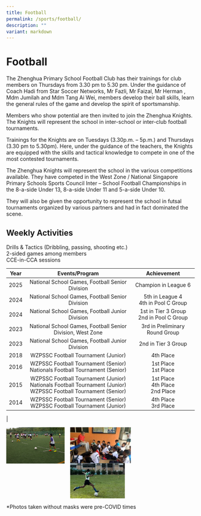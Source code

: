 ```yaml
---
title: Football
permalink: /sports/football/
description: ""
variant: markdown
---
```

# Football

The Zhenghua Primary School Football Club has their trainings for club members on Thursdays from 3.30 pm to 5.30 pm. Under the guidance of Coach Hadi from Star Soccer Networks, Mr Fazli, Mr Faizal, Mr Herman , Mdm Jumilah and Mdm Tang Ai Wei, members develop their ball skills, learn the general rules of the game and develop the spirit of sportsmanship.<br>

Members who show potential are then invited to join the Zhenghua Knights. The Knights will represent the school in inter-school or inter-club football tournaments.<br>

Trainings for the Knights are on Tuesdays (3.30p.m. – 5p.m.) and Thursdays (3.30 pm to 5.30pm). Here, under the guidance of the teachers, the Knights are equipped with the skills and tactical knowledge to compete in one of the most contested tournaments.<br>

The Zhenghua Knights will represent the school in the various competitions available. They have competed in the West Zone / National Singapore Primary Schools Sports Council Inter – School Football Championships in the 8-a-side Under 13, 8-a-side Under 11 and 5-a-side Under 10.<br>

They will also be given the opportunity to represent the school in futsal tournaments organized by various partners and had in fact dominated the scene.<br>

  

Weekly Activities
-----------------

Drills &amp; Tactics (Dribbling, passing, shooting etc.)     
2-sided games among members     
CCE-in-CCA sessions


| Year |             Events/Program             | Achievement |
|:----:|:--------------------------------------:|:-----------:|
| 2025 | National School Games, Football Senior Division | Champion in League 6 |
| 2024 | National School Games, Football Senior Division | 5th in League 4<br>4th in Pool C Group |
| 2024 | National School Games, Football Junior Division | 1st in Tier 3 Group<br>2nd in Pool C Group |
| 2023 | National School Games, Football Senior Division, West Zone | 3rd in Preliminary Round Group |
| 2023 | National School Games, Football Junior Division | 2nd in Tier 3 Group |
| 2018 |   WZPSSC Football Tournament (Junior)  |  4th Place  |
| 2016 |   WZPSSC Football Tournament (Senior)<br>Nationals Football Tournament (Senior)  |  1st Place<br>1st Place   |
| 2015 |   WZPSSC Football Tournament (Junior) <br>Nationals Football Tournament (Junior)<br>WZPSSC Football Tournament (Senior) |  1st Place<br>4th Place<br>2nd Place  |
| 2014 |   WZPSSC Football Tournament (Senior)<br>WZPSSC Football Tournament (Junior)  |  4th Place<br>3rd Place  |
|

<img src="/images/ZHPS%20Experience/Sports/Football_1.png" style="width:31%;margin-right:15px;" align="left">
<img src="/images/ZHPS%20Experience/Sports/Football_2.jpg" style="width:32%;margin-right:15px;" align="left">
<img src="/images/ZHPS%20Experience/Sports/Football_3.jpg" style="width:29%;margin-right:15px;" align="left">

<br clear="left">

\*Photos taken without masks were pre-COVID times